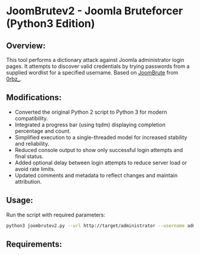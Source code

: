 # JoomBrutev2 - Joomla Bruteforcer (Python3 Edition)

## Overview:
This tool performs a dictionary attack against Joomla administrator login pages. It attempts to discover valid credentials by trying passwords from a supplied wordlist for a specified username. Based on [JoomBrute](https://github.com/0rbz/JoomBrute) from [0rbz_](https://github.com/0rbz).

## Modifications:
- Converted the original Python 2 script to Python 3 for modern compatibility.
- Integrated a progress bar (using tqdm) displaying completion percentage and count.
- Simplified execution to a single-threaded model for increased stability and reliability.
- Reduced console output to show only successful login attempts and final status.
- Added optional delay between login attempts to reduce server load or avoid rate limits.
- Updated comments and metadata to reflect changes and maintain attribution.

## Usage:
Run the script with required parameters:
```bash
python3 joombrutev2.py --url http://target/administrator --username admin --wordlist passwords.txt [--ua USER_AGENT] [--delay SECONDS]
```

## Requirements:
- Python 3.6+
- Packages: werkzeug, robobrowser, tqdm

## Disclaimer:
Use this tool only on systems you have explicit permission to test. Unauthorized use is illegal and unethical.
